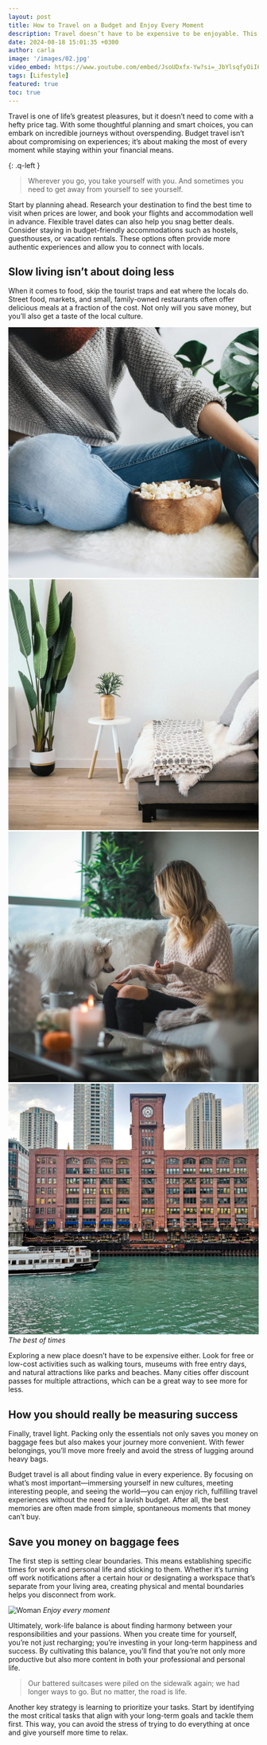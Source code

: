 ```yaml
---
layout: post
title: How to Travel on a Budget and Enjoy Every Moment
description: Travel doesn’t have to be expensive to be enjoyable. This article provides tips on how to make the most of your trips without breaking the bank, ensuring that you can explore the world and create unforgettable memories on a budget.
date: 2024-08-18 15:01:35 +0300
author: carla
image: '/images/02.jpg'
video_embed: https://www.youtube.com/embed/JsoUDxfx-Yw?si=_JbYlsqfyOiI6zFO
tags: [Lifestyle]
featured: true
toc: true
---
```


Travel is one of life’s greatest pleasures, but it doesn’t need to come with a hefty price tag. With some thoughtful planning and smart choices, you can embark on incredible journeys without overspending. Budget travel isn’t about compromising on experiences; it’s about making the most of every moment while staying within your financial means.

{: .q-left }
> Wherever you go, you take yourself with you. And sometimes you need to get away from yourself to see yourself.

Start by planning ahead. Research your destination to find the best time to visit when prices are lower, and book your flights and accommodation well in advance. Flexible travel dates can also help you snag better deals. Consider staying in budget-friendly accommodations such as hostels, guesthouses, or vacation rentals. These options often provide more authentic experiences and allow you to connect with locals.

## Slow living isn’t about doing less

When it comes to food, skip the tourist traps and eat where the locals do. Street food, markets, and small, family-owned restaurants often offer delicious meals at a fraction of the cost. Not only will you save money, but you’ll also get a taste of the local culture.

<div class="gallery-box">
  <div class="gallery">
    <img src="/images/02-2.jpg" loading="lazy">
    <img src="/images/02-3.jpg" loading="lazy">
    <img src="/images/02-4.jpg" loading="lazy">
    <img src="/images/02-5.jpg" loading="lazy">
  </div>
  <em>The best of times</em>
</div>

Exploring a new place doesn’t have to be expensive either. Look for free or low-cost activities such as walking tours, museums with free entry days, and natural attractions like parks and beaches. Many cities offer discount passes for multiple attractions, which can be a great way to see more for less.

## How you should really be measuring success

Finally, travel light. Packing only the essentials not only saves you money on baggage fees but also makes your journey more convenient. With fewer belongings, you’ll move more freely and avoid the stress of lugging around heavy bags.

Budget travel is all about finding value in every experience. By focusing on what’s most important—immersing yourself in new cultures, meeting interesting people, and seeing the world—you can enjoy rich, fulfilling travel experiences without the need for a lavish budget. After all, the best memories are often made from simple, spontaneous moments that money can’t buy.

## Save you money on baggage fees

The first step is setting clear boundaries. This means establishing specific times for work and personal life and sticking to them. Whether it’s turning off work notifications after a certain hour or designating a workspace that’s separate from your living area, creating physical and mental boundaries helps you disconnect from work.

![Woman]({{site.baseurl}}/images/02-1.jpg)
*Enjoy every moment*

Ultimately, work-life balance is about finding harmony between your responsibilities and your passions. When you create time for yourself, you’re not just recharging; you’re investing in your long-term happiness and success. By cultivating this balance, you’ll find that you’re not only more productive but also more content in both your professional and personal life.

> Our battered suitcases were piled on the sidewalk again; we had longer ways to go. But no matter, the road is life.

Another key strategy is learning to prioritize your tasks. Start by identifying the most critical tasks that align with your long-term goals and tackle them first. This way, you can avoid the stress of trying to do everything at once and give yourself more time to relax.